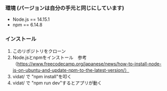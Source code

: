 ### 環境 (バージョンは自分の手元と同じにしています)
* Node.js == 14.15.1
* npm == 6.14.8
### インストール
1. このリポジトリをクローン
2. Node.jsとnpmをインストール　参考（https://www.freecodecamp.org/japanese/news/how-to-install-node-js-on-ubuntu-and-update-npm-to-the-latest-version/）
3. vidat/ で "npm install"を叩く
4. vidat/ で "npm run dev"するとアプリが動く
